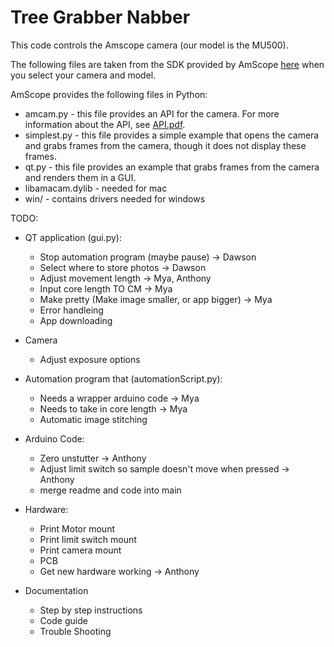 # Tree Grabber Nabber

This code controls the Amscope camera (our model is the MU500).

The following files are taken from the SDK provided by AmScope [here](https://amscope.com/pages/software-downloads) when you select your camera and model.

AmScope provides the following files in Python:
* amcam.py - this file provides an API for the camera. For more information about the API, see [API.pdf](API.pdf).
* simplest.py - this file provides a simple example that opens the camera and grabs frames from the camera, though it does not display these frames.
* qt.py - this file provides an example that grabs frames from the camera and renders them in a GUI.
* libamacam.dylib - needed for mac
* win/ - contains drivers needed for windows


TODO:
- QT application (gui.py):
    - Stop automation program (maybe pause) -> Dawson
    - Select where to store photos -> Dawson
    - Adjust movement length -> Mya, Anthony
    - Input core length  TO CM -> Mya
    - Make pretty (Make image smaller, or app bigger)  -> Mya
    - Error handleing
    - App downloading

- Camera
    - Adjust exposure options

- Automation program that (automationScript.py):
    - Needs a wrapper arduino code -> Mya
    - Needs to take in core length -> Mya
    - Automatic image stitching

- Arduino Code:
    - Zero unstutter  -> Anthony
    - Adjust limit switch so sample doesn't move when pressed  -> Anthony
    - merge readme and code into main

- Hardware:
    - Print Motor mount
    - Print limit switch mount
    - Print camera mount
    - PCB
    - Get new hardware working -> Anthony

- Documentation
    - Step by step instructions
    - Code guide
    - Trouble Shooting

